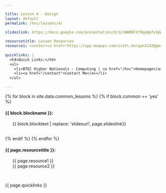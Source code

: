 ```yaml
---

title: Lesson 4 - Design
layout: default
permalink: /hnc/lessons/4/
    
slideslink: https://docs.google.com/presentation/d/1LCWWB9FX79qqqm7x3pWvcf6_ztxhB1kTRufbv89Ld1E/export/pdf

resourcetitle: Lesson Resources
resource1: <center><a href="https://app.moqups.com/scott.morgan3142@gmail.com/3DCXzWsOoQ/view/page/aa9df7b72" class="btn btn-ghost" target="_blank"><em>Moqup</em> Example</a></center>
  
quicklinks: |
  <h4>Quick Links:</h4>
  <ul>
    <li>BTEC Higher Nationals - Computing | <a href="/hnc">Homepage</a> | <a href="/hnc/lessons/0/">Lesson 0 - Introduction</a></li>
    <li><a href="/contact">Contact Me</a></li>
  </ul> 

---
```


{% for block in site.data.common_lessons %}
  {% if block.common == 'yes' %}
  <h4 id="{{ block.idtag }}">{{ block.blockname }}:</h4>
  <ul>
    {{ block.blocktext | replace: 'slidesurl', page.slideslink}}
  </ul>
  <br/>
  {% endif %}
{% endfor %}

<h4>{{ page.resourcetitle }}:</h4>
<ul style="list-style-type:disc;">
  {{ page.resource1 }}
  <br/>
  {{ page.resource2 }}
</ul>
<br/>

{{ page.quicklinks }}

<br/>
